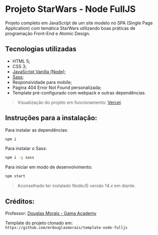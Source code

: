 # Projeto StarWars - Node FullJS

Projeto completo em JavaScript de um site modelo no SPA (Single Page Application) com temática StarWars utilizando boas práticas de programação Front-End e Atomic Design.

## Tecnologias utilizadas

- HTML 5;
- CSS 3;
- [JavaScript Vanilla (Node)](https://nodejs.org/);
- [Sass](https://sass-lang.com/);
- Responsividade para mobile;
- Pagina 404 Error Not Found personalizada;
- Template pré-configurado com webpack e outras dependências.

> Visualização do projeto em funcionamento: [Vercel](https://gama-academy-spa-star-wars.vercel.app/).

## Instruções para a instalação:
Para instalar as dependências:

```sh
npm i
```

Para instalar o Sass:
```sh
npm i -g sass
```

Para iniciar em modo de desenvolvimento:
```sh
npm start
```

 > Aconselhado ter instalado NodeJS versão 14.x em diante.

## Créditos:
Professor: [Douglas Morais - Gama Academy](https://github.com/mrdouglasmorais)

 Template do projeto clonado em:
`https://github.com/mrdouglasmorais/template-node-fulljs`
